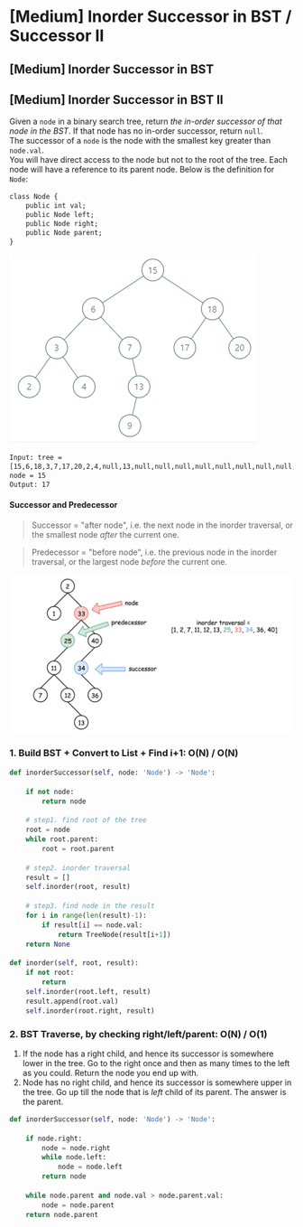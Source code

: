 # \[Medium\] Inorder Successor in BST / Successor II

## \[Medium\] Inorder Successor in BST

## \[Medium\] Inorder Successor in BST II

Given a `node` in a binary search tree, return _the in-order successor of that node in the BST_. If that node has no in-order successor, return `null`.  
The successor of a `node` is the node with the smallest key greater than `node.val`.  
You will have direct access to the node but not to the root of the tree. Each node will have a reference to its parent node. Below is the definition for `Node`:

```text
class Node {
    public int val;
    public Node left;
    public Node right;
    public Node parent;
}

```

![](../../.gitbook/assets/image%20%2869%29.png)

```text
Input: tree = [15,6,18,3,7,17,20,2,4,null,13,null,null,null,null,null,null,null,null,9], node = 15
Output: 17
```

#### Successor and Predecessor

> Successor = "after node", i.e. the next node in the inorder traversal, or the smallest node _after_ the current one.

> Predecessor = "before node", i.e. the previous node in the inorder traversal, or the largest node _before_ the current one.

![](../../.gitbook/assets/image%20%2858%29.png)

### 1. Build BST + Convert to List + Find i+1:  O\(N\) / O\(N\)

```python
def inorderSuccessor(self, node: 'Node') -> 'Node':
    
    if not node:
        return node
    
    # step1. find root of the tree
    root = node
    while root.parent:
        root = root.parent
        
    # step2. inorder traversal
    result = []
    self.inorder(root, result)
    
    # step3. find node in the result
    for i in range(len(result)-1):
        if result[i] == node.val:
            return TreeNode(result[i+1])
    return None

def inorder(self, root, result):
    if not root:
        return
    self.inorder(root.left, result)
    result.append(root.val)
    self.inorder(root.right, result)
```

### 2. BST Traverse, by checking right/left/parent:    O\(N\) / O\(1\)

1. If the node has a right child, and hence its successor is somewhere lower in the tree. Go to the right once and then as many times to the left as you could. Return the node you end up with.
2. Node has no right child, and hence its successor is somewhere upper in the tree. Go up till the node that is _left_ child of its parent. The answer is the parent.

```python
def inorderSuccessor(self, node: 'Node') -> 'Node':

    if node.right:
        node = node.right
        while node.left:
            node = node.left
        return node

    while node.parent and node.val > node.parent.val:
        node = node.parent
    return node.parent
```

